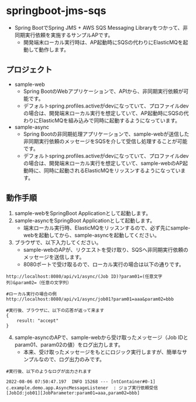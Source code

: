 # springboot-jms-sqs
* Spring BootでSpring JMS + AWS SQS Messaging Libraryをつかって、非同期実行依頼を実施するサンプルAPです。
    * 開発端末ローカル実行時は、AP起動時にSQSの代わりにElasticMQを起動して動作します。
## プロジェクト
* sample-web
    * Spring BootのWebアプリケーションで、APIから、非同期実行依頼が可能です。
    * デフォルトspring.profiles.activeがdevになっていて、プロファイルdevの場合は、開発端末ローカル実行を想定していて、AP起動時にSQSの代わりにElasticMQを組み込みで同時に起動するようになっています。
* sample-async
    * Spring Bootの非同期処理アプリケーションで、sample-webが送信した非同期実行依頼のメッセージをSQSを介して受信し処理することが可能です。
    * デフォルトspring.profiles.activeがdevになっていて、プロファイルdevの場合は、開発端末ローカル実行を想定していて、sample-webのAP起動時に、同時に起動されるElasticMQをリッスンするようになっています。

## 動作手順
1. sample-webをSpringBoot Applicationとして起動します。    
2. sample-asyncをSpringBoot Applicationとして起動します。
    * 端末ローカル実行時、ElasticMQをリッスンするので、必ず先にsample-webを起動してから、sample-asyncを起動してください。
3. ブラウザで、以下入力してください。
    * sample-webのAPが、リクエストを受け取り、SQSへ非同期実行依頼のメッセージを送信します。
    * 8080ポートで受け取るので、ローカル実行の場合は以下の通りです。
```
http://localhost:8080/api/v1/async/(Job ID)?param01=(任意文字列)&param02=（任意の文字列）

#ローカル実行の場合の例
http://localhost:8080/api/v1/async/job01?param01=aaa&param02=bbb

#実行後、ブラウザに、以下の応答が返って来ます
{
    result: "accept"
}    
```

4. sample-asyncのAPで、sample-webから受け取ったメッセージ（Job IDとparam01、param02の値）をログ出力します。
    * 本来、受け取ったメッセージをもとにロジック実行しますが、簡単なサンプルなので、ログ出力のみです。

```
#実行後、以下のようなログが出力されます

2022-08-06 07:50:47.197  INFO 15268 --- [ntContainer#0-1] c.example.demo.app.AsyncMessageListener  : ジョブ実行依頼受信[JobId:job01][JobParameter:param01=aaa,param02=bbb]
```    